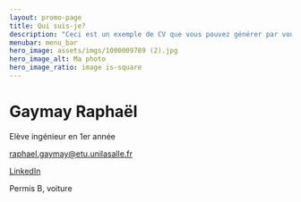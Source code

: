 ```yaml
---
layout: promo-page
title: Qui suis-je?
description: "Ceci est un exemple de CV que vous pouvez générer par vous-même"
menubar: menu_bar
hero_image: assets/imgs/1000009789 (2).jpg
hero_image_alt: Ma photo
hero_image_ratio: image is-square
---
```


# Gaymay Raphaël
Elève ingénieur en 1er année


[raphael.gaymay@etu.unilasalle.fr](mailto:raphael.Gaymay@etu.unilasalle.fr)

[LinkedIn](https://www.linkedin.com/in/Prenom.Nom)

Permis B, voiture

